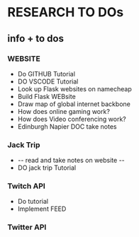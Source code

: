 # RESEARCH TO DOs

## info + to dos

### WEBSITE

* Do GITHUB Tutorial
* DO VSCODE Tutorial
* Look up Flask websites on namecheap
* Build Flask WEBsite
* Draw map of global internet backbone
* How does online gaming work?
* How does Video conferencing work?
* Edinburgh Napier DOC take notes

### Jack Trip

* -- read and take notes on website --
* DO jack trip Tutorial

### Twitch API

* Do tutorial
* Implement FEED

### Twitter API
